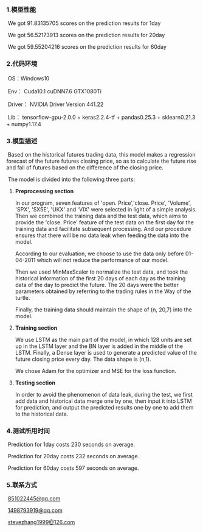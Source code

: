 ### 1.模型性能

​	We got 91.83135705 scores on the prediction results for 1day

​	We got 56.52173913 scores on the prediction results for 20day

​	We got 59.55204216 scores on the prediction results for 60day

### 2.代码环境

​	OS：Windows10

​	Env： Cuda10.1   cuDNN7.6   GTX1080Ti 

​	Driver： NVIDIA Driver Version 441.22

​	Lib： tensorflow-gpu-2.0.0 + keras2.2.4-tf + pandas0.25.3 + sklearn0.21.3 + numpy1.17.4

### 3.模型描述 

​	Based on the historical futures trading data, this model makes a regression forecast of the future futures closing price, so as to calculate the future rise and fall of futures based on the difference of the closing price.

​	The model is divided into the following three parts:

1. **Preprocessing section**

   In our program, seven features of 'open. Price','close. Price', 'Volume', 'SPX', 'SX5E', 'UKX' and 'VIX' were selected in light of a simple analysis. Then we combined the training data and the test data, which aims to provide the 'close. Price' feature of the test data on the first day for the training data and facilitate subsequent processing. And our procedure ensures that there will be no data leak when feeding the data into the model.

   According to our evaluation, we choose to use the data only before 01-04-2011 which will not reduce the performance of our model.

   Then we used MinMaxScaler to normalize the test data, and took the historical information of the first 20 days of each day as the training data of the day to predict the future. The 20 days were the better parameters obtained by referring to the trading rules in the Way of the turtle.

   Finally, the training data should maintain the shape of (n, 20,7) into the model.

2. **Training section**

   We use LSTM as the main part of the model, in which 128 units are set up in the LSTM layer and the BN layer is added in the middle of the LSTM. Finally, a Dense layer is used to generate a predicted value of the future closing price every day. The data shape is (n,1).

   We chose Adam for the optimizer and MSE for the loss function.

3. **Testing section**

   In order to avoid the phenomenon of data leak, during the test, we first add data and historical data merge one by one, then input it into LSTM for prediction, and output the predicted results one by one to add them to the historical data.

### 4.测试所用时间

​	Prediction for 1day costs 230 seconds on average.

​	Prediction for 20day costs 232 seconds on average.

​	Prediction for 60day costs 597 seconds on average.

### 5.联系方式

​	851022445@qq.com

​	1498793919@qq.com

​	stevezhang1999@126.com

​	